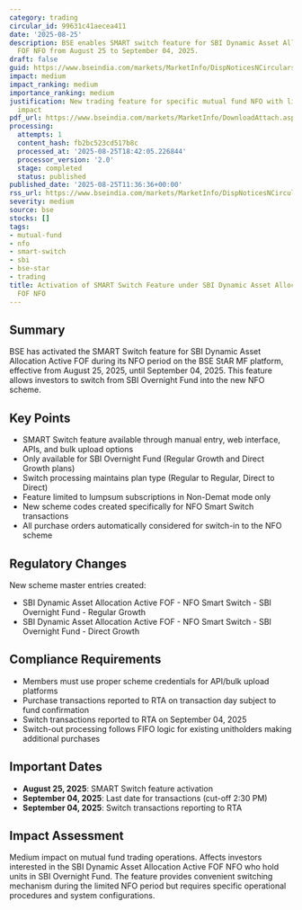 ```yaml
---
category: trading
circular_id: 99631c41aecea411
date: '2025-08-25'
description: BSE enables SMART switch feature for SBI Dynamic Asset Allocation Active
  FOF NFO from August 25 to September 04, 2025.
draft: false
guid: https://www.bseindia.com/markets/MarketInfo/DispNoticesNCirculars.aspx?Noticeid={D0656432-CF27-4301-917D-6739A885E595}&noticeno=20250825-24&dt=08/25/2025&icount=24&totcount=67&flag=0
impact: medium
impact_ranking: medium
importance_ranking: medium
justification: New trading feature for specific mutual fund NFO with limited duration
  impact
pdf_url: https://www.bseindia.com/markets/MarketInfo/DownloadAttach.aspx?id=20250825-24&attachedId=
processing:
  attempts: 1
  content_hash: fb2bc523cd517b8c
  processed_at: '2025-08-25T18:42:05.226844'
  processor_version: '2.0'
  stage: completed
  status: published
published_date: '2025-08-25T11:36:36+00:00'
rss_url: https://www.bseindia.com/markets/MarketInfo/DispNoticesNCirculars.aspx?Noticeid={D0656432-CF27-4301-917D-6739A885E595}&noticeno=20250825-24&dt=08/25/2025&icount=24&totcount=67&flag=0
severity: medium
source: bse
stocks: []
tags:
- mutual-fund
- nfo
- smart-switch
- sbi
- bse-star
- trading
title: Activation of SMART Switch Feature under SBI Dynamic Asset Allocation Active
  FOF NFO
---
```


## Summary

BSE has activated the SMART Switch feature for SBI Dynamic Asset Allocation Active FOF during its NFO period on the BSE StAR MF platform, effective from August 25, 2025, until September 04, 2025. This feature allows investors to switch from SBI Overnight Fund into the new NFO scheme.

## Key Points

- SMART Switch feature available through manual entry, web interface, APIs, and bulk upload options
- Only available for SBI Overnight Fund (Regular Growth and Direct Growth plans)
- Switch processing maintains plan type (Regular to Regular, Direct to Direct)
- Feature limited to lumpsum subscriptions in Non-Demat mode only
- New scheme codes created specifically for NFO Smart Switch transactions
- All purchase orders automatically considered for switch-in to the NFO scheme

## Regulatory Changes

New scheme master entries created:
- SBI Dynamic Asset Allocation Active FOF - NFO Smart Switch - SBI Overnight Fund - Regular Growth
- SBI Dynamic Asset Allocation Active FOF - NFO Smart Switch - SBI Overnight Fund - Direct Growth

## Compliance Requirements

- Members must use proper scheme credentials for API/bulk upload platforms
- Purchase transactions reported to RTA on transaction day subject to fund confirmation
- Switch transactions reported to RTA on September 04, 2025
- Switch-out processing follows FIFO logic for existing unitholders making additional purchases

## Important Dates

- **August 25, 2025**: SMART Switch feature activation
- **September 04, 2025**: Last date for transactions (cut-off 2:30 PM)
- **September 04, 2025**: Switch transactions reporting to RTA

## Impact Assessment

Medium impact on mutual fund trading operations. Affects investors interested in the SBI Dynamic Asset Allocation Active FOF NFO who hold units in SBI Overnight Fund. The feature provides convenient switching mechanism during the limited NFO period but requires specific operational procedures and system configurations.